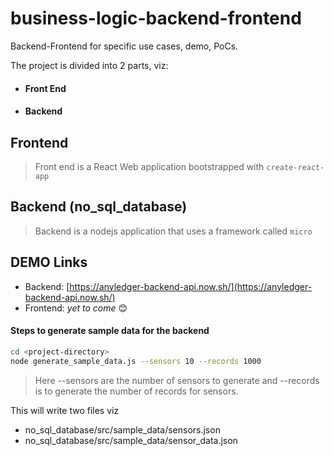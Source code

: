 # business-logic-backend-frontend
Backend-Frontend for specific use cases, demo, PoCs.

The project is divided into 2 parts, viz:

- #### Front End
- #### Backend

## Frontend

> Front end is a React Web application bootstrapped with `create-react-app`

## Backend (no_sql_database)

> Backend is a nodejs application that uses a framework called `micro`

## DEMO Links

- Backend: [https://anyledger-backend-api.now.sh/](https://anyledger-backend-api.now.sh/)
- Frontend: _yet to come_ 😊

#### Steps to generate sample data for the backend

```bash
cd <project-directory>
node generate_sample_data.js --sensors 10 --records 1000
```

> Here --sensors are the number of sensors to generate and --records is to generate the number of records for sensors.

This will write two files viz

- no_sql_database/src/sample_data/sensors.json 
- no_sql_database/src/sample_data/sensor_data.json 
